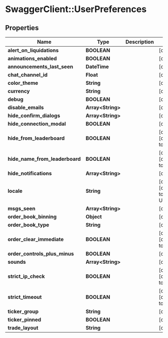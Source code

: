 # SwaggerClient::UserPreferences

## Properties
Name | Type | Description | Notes
------------ | ------------- | ------------- | -------------
**alert_on_liquidations** | **BOOLEAN** |  | [optional] 
**animations_enabled** | **BOOLEAN** |  | [optional] 
**announcements_last_seen** | **DateTime** |  | [optional] 
**chat_channel_id** | **Float** |  | [optional] 
**color_theme** | **String** |  | [optional] 
**currency** | **String** |  | [optional] 
**debug** | **BOOLEAN** |  | [optional] 
**disable_emails** | **Array&lt;String&gt;** |  | [optional] 
**hide_confirm_dialogs** | **Array&lt;String&gt;** |  | [optional] 
**hide_connection_modal** | **BOOLEAN** |  | [optional] 
**hide_from_leaderboard** | **BOOLEAN** |  | [optional] [default to false]
**hide_name_from_leaderboard** | **BOOLEAN** |  | [optional] [default to true]
**hide_notifications** | **Array&lt;String&gt;** |  | [optional] 
**locale** | **String** |  | [optional] [default to &quot;en-US&quot;]
**msgs_seen** | **Array&lt;String&gt;** |  | [optional] 
**order_book_binning** | **Object** |  | [optional] 
**order_book_type** | **String** |  | [optional] 
**order_clear_immediate** | **BOOLEAN** |  | [optional] [default to false]
**order_controls_plus_minus** | **BOOLEAN** |  | [optional] 
**sounds** | **Array&lt;String&gt;** |  | [optional] 
**strict_ip_check** | **BOOLEAN** |  | [optional] [default to false]
**strict_timeout** | **BOOLEAN** |  | [optional] [default to true]
**ticker_group** | **String** |  | [optional] 
**ticker_pinned** | **BOOLEAN** |  | [optional] 
**trade_layout** | **String** |  | [optional] 


